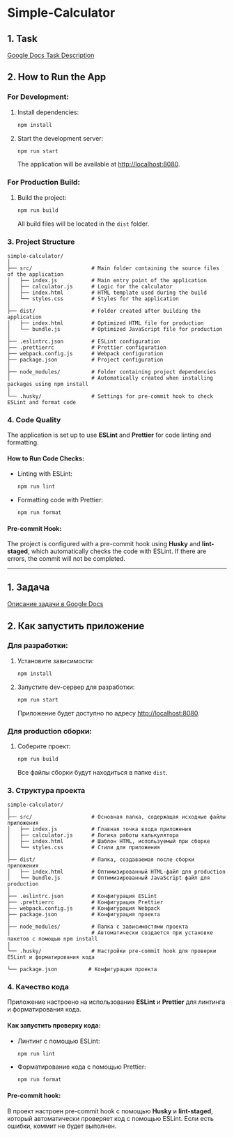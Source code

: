 # Simple-Calculator

## 1. Task
[Google Docs Task Description](https://docs.google.com/document/d/1zpXXeSae-BlcxPKgw3DhxZA92cspVailrPYoaXSYrW8/edit?tab=t.0#heading=h.5dt3hghpa22f)

## 2. How to Run the App

### For Development:
1. Install dependencies:

   ```bash
   npm install
   ```

2. Start the development server:

   ```bash
   npm run start
   ```

   The application will be available at [http://localhost:8080](http://localhost:8080).

### For Production Build:
1. Build the project:

   ```bash
   npm run build
   ```

   All build files will be located in the `dist` folder.

### 3. Project Structure

```
simple-calculator/
│
├── src/                   # Main folder containing the source files of the application
│   ├── index.js           # Main entry point of the application
│   ├── calculator.js      # Logic for the calculator
│   ├── index.html         # HTML template used during the build
│   └── styles.css         # Styles for the application
│
├── dist/                  # Folder created after building the application
│   ├── index.html         # Optimized HTML file for production
│   └── bundle.js          # Optimized JavaScript file for production
│
├── .eslintrc.json         # ESLint configuration
├── .prettierrc            # Prettier configuration
├── webpack.config.js      # Webpack configuration
├── package.json           # Project configuration
│
├── node_modules/          # Folder containing project dependencies
│                          # Automatically created when installing packages using npm install
│
└── .husky/                # Settings for pre-commit hook to check ESLint and format code

```

### 4. Code Quality

The application is set up to use **ESLint** and **Prettier** for code linting and formatting.

#### How to Run Code Checks:
- Linting with ESLint:

  ```bash
  npm run lint
  ```

- Formatting code with Prettier:

  ```bash
  npm run format
  ```

#### Pre-commit Hook:

The project is configured with a pre-commit hook using **Husky** and **lint-staged**, which automatically checks the code with ESLint. If there are errors, the commit will not be completed.

---

## 1. Задача
[Описание задачи в Google Docs](https://docs.google.com/document/d/1zpXXeSae-BlcxPKgw3DhxZA92cspVailrPYoaXSYrW8/edit?tab=t.0#heading=h.5dt3hghpa22f)

## 2. Как запустить приложение

### Для разработки:
1. Установите зависимости:

   ```bash
   npm install
   ```

2. Запустите dev-сервер для разработки:

   ```bash
   npm run start
   ```

   Приложение будет доступно по адресу [http://localhost:8080](http://localhost:8080).

### Для production сборки:
1. Соберите проект:

   ```bash
   npm run build
   ```

   Все файлы сборки будут находиться в папке `dist`.

### 3. Структура проекта

```
simple-calculator/
│
├── src/                   # Основная папка, содержащая исходные файлы приложения
│   ├── index.js           # Главная точка входа приложения
│   ├── calculator.js      # Логика работы калькулятора
│   ├── index.html         # Шаблон HTML, используемый при сборке
│   └── styles.css         # Стили для приложения
│
├── dist/                  # Папка, создаваемая после сборки приложения
│   ├── index.html         # Оптимизированный HTML-файл для production
│   └── bundle.js          # Оптимизированный JavaScript файл для production
│
├── .eslintrc.json         # Конфигурация ESLint
├── .prettierrc            # Конфигурация Prettier
├── webpack.config.js      # Конфигурация Webpack
├── package.json           # Конфигурация проекта
│
├── node_modules/          # Папка с зависимостями проекта
│                          # Автоматически создается при установке пакетов с помощью npm install
│
└── .husky/                # Настройки pre-commit hook для проверки ESLint и форматирования кода

└── package.json          # Конфигурация проекта
```

### 4. Качество кода

Приложение настроено на использование **ESLint** и **Prettier** для линтинга и форматирования кода.

#### Как запустить проверку кода:
- Линтинг с помощью ESLint:

  ```bash
  npm run lint
  ```

- Форматирование кода с помощью Prettier:

  ```bash
  npm run format
  ```

#### Pre-commit hook:

В проект настроен pre-commit hook с помощью **Husky** и **lint-staged**, который автоматически проверяет код с помощью ESLint. Если есть ошибки, коммит не будет выполнен.
